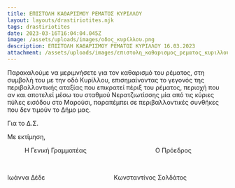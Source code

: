 ```yaml
---
title: ΕΠΙΣΤΟΛΗ ΚΑΘΑΡΙΣΜΟΥ ΡΕΜΑΤΟΣ ΚΥΡΙΛΛΟΥ
layout: layouts/drastiriotites.njk
tags: drastiriotites
date: 2023-03-16T16:04:04.045Z
image: /assets/uploads/images/οδος_κυpίλλου.png
description: Ε﻿ΠΙΣΤΟΛΗ ΚΑΘΑΡΙΣΜΟΥ ΡΕΜΑΤΟΣ ΚΥΡΙΛΛΟΥ 16.03.2023
attachment: /assets/uploads/images/επιστολη_καθαpισμος_pεματος_κυpιλλου.docx
---
```

Παρακαλούμε να μεριμνήσετε για τον καθαρισμό του ρέματος, στη συμβολή του με την οδό Κυρίλλου, επισημαίνοντας το γεγονός της περιβαλλοντικής αταξίας που επικρατεί πέριξ του ρέματος, περιοχή που αν και αποτελεί μέσω του σταθμού Νερατζιωτίσσης μία από τις κύριες πύλες εισόδου στο Μαρούσι, παραπέμπει σε περιβαλλοντικές συνθήκες που δεν τιμούν το Δήμο μας.

Για το Δ.Σ.

Με εκτίμηση,

          Η Γενική Γραμματέας                                        Ο Πρόεδρος

 

Ιωάννα Δέδε                                        Κωνσταντίνος Σολδάτος